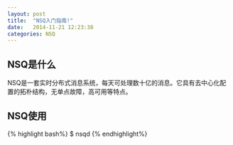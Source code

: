 ```yaml
---
layout: post
title:  "NSQ入门指南!"
date:   2014-11-21 12:23:38
categories: NSQ
---
```


## NSQ是什么

NSQ是一套实时分布式消息系统，每天可处理数十亿的消息。它具有去中心化配置的拓朴结构，无单点故障，高可用等特点。

## NSQ使用

{% highlight bash%}
$ nsqd
{% endhighlight%}
